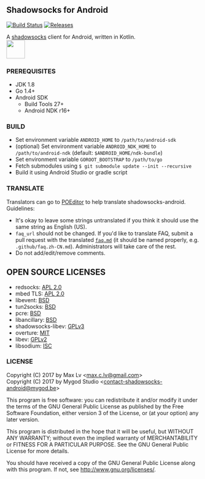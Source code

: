 ## Shadowsocks for Android

[![Build Status](https://api.travis-ci.org/shadowsocks/shadowsocks-android.svg)](https://travis-ci.org/shadowsocks/shadowsocks-android)
[![Releases](https://img.shields.io/github/downloads/shadowsocks/shadowsocks-android/total.svg)](https://github.com/shadowsocks/shadowsocks-android/releases)

A [shadowsocks](http://shadowsocks.org) client for Android, written in Kotlin.  
<a href="https://play.google.com/store/apps/details?id=freenode"><img src="https://play.google.com/intl/en_us/badges/images/generic/en-play-badge.png" height="48"></a>


### PREREQUISITES

* JDK 1.8
* Go 1.4+
* Android SDK
  - Build Tools 27+
  - Android NDK r16+

### BUILD

* Set environment variable `ANDROID_HOME` to `/path/to/android-sdk`
* (optional) Set environment variable `ANDROID_NDK_HOME` to `/path/to/android-ndk` (default: `$ANDROID_HOME/ndk-bundle`)
* Set environment variable `GOROOT_BOOTSTRAP` to `/path/to/go`
* Fetch submodules using `$ git submodule update --init --recursive`
* Build it using Android Studio or gradle script

### TRANSLATE

Translators can go to [POEditor](https://poeditor.com/join/project/u5VHO9vhSf) to help translate shadowsocks-android. Guidelines:

* It's okay to leave some strings untranslated if you think it should use the same string as English (US).
* `faq_url` should not be changed. If you'd like to translate FAQ, submit a pull request with the translated [`faq.md`](https://github.com/shadowsocks/shadowsocks-android/blob/master/.github/faq.md) (it should be named properly, e.g. `.github/faq.zh-CN.md`). Administrators will take care of the rest.
* Do not add/edit/remove comments.

## OPEN SOURCE LICENSES

<ul>
    <li>redsocks: <a href="https://github.com/shadowsocks/redsocks/blob/shadowsocks-android/README">APL 2.0</a></li>
    <li>mbed TLS: <a href="https://github.com/ARMmbed/mbedtls/blob/development/LICENSE">APL 2.0</a></li>
    <li>libevent: <a href="https://github.com/shadowsocks/libevent/blob/master/LICENSE">BSD</a></li>
    <li>tun2socks: <a href="https://github.com/shadowsocks/badvpn/blob/shadowsocks-android/COPYING">BSD</a></li>
    <li>pcre: <a href="https://android.googlesource.com/platform/external/pcre/+/master/dist2/LICENCE">BSD</a></li>
    <li>libancillary: <a href="https://github.com/shadowsocks/libancillary/blob/shadowsocks-android/COPYING">BSD</a></li>
    <li>shadowsocks-libev: <a href="https://github.com/shadowsocks/shadowsocks-libev/blob/master/LICENSE">GPLv3</a></li>
    <li>overture: <a href="https://github.com/shawn1m/overture/blob/master/LICENSE">MIT</a></li>
    <li>libev: <a href="https://github.com/shadowsocks/libev/blob/master/LICENSE">GPLv2</a></li>
    <li>libsodium: <a href="https://github.com/jedisct1/libsodium/blob/master/LICENSE">ISC</a></li>
</ul>

### LICENSE

Copyright (C) 2017 by Max Lv <<max.c.lv@gmail.com>>  
Copyright (C) 2017 by Mygod Studio <<contact-shadowsocks-android@mygod.be>>

This program is free software: you can redistribute it and/or modify
it under the terms of the GNU General Public License as published by
the Free Software Foundation, either version 3 of the License, or
(at your option) any later version.

This program is distributed in the hope that it will be useful,
but WITHOUT ANY WARRANTY; without even the implied warranty of
MERCHANTABILITY or FITNESS FOR A PARTICULAR PURPOSE.  See the
GNU General Public License for more details.

You should have received a copy of the GNU General Public License
along with this program. If not, see <http://www.gnu.org/licenses/>.
